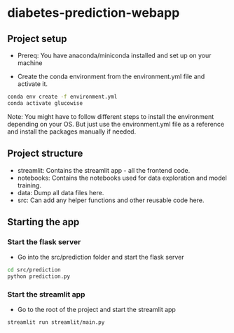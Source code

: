 # diabetes-prediction-webapp

## Project setup

- Prereq: You have anaconda/miniconda installed and set up on your machine

- Create the conda environment from the environment.yml file and activate it. 
```bash
conda env create -f environment.yml
conda activate glucowise
```
Note: You might have to follow different steps to install the environment depending on your OS. But just use the environment.yml file as a reference and install the packages manually if needed.



## Project structure

- streamlit: Contains the streamlit app - all the frontend code.
- notebooks: Contains the notebooks used for data exploration and model training.
- data: Dump all data files here.
- src: Can add any helper functions and other reusable code here.

## Starting the app

### Start the flask server

- Go into the src/prediction folder and start the flask server

```bash
cd src/prediction
python prediction.py
```

### Start the streamlit app

- Go to the root of the project and start the streamlit app

```bash
streamlit run streamlit/main.py
```
